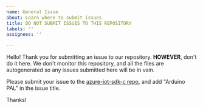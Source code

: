 ```yaml
---
name: General Issue
about: Learn where to submit issues
title: DO NOT SUBMIT ISSUES TO THIS REPOSITORY
labels: ''
assignees: ''

---
```


Hello! Thank you for submitting an issue to our repository. **HOWEVER**, don't do it here. We don't monitor this repository, and all the files are autogenerated so any issues submitted here will be in vain.

Please submit your issue to the [azure-iot-sdk-c repo](https://github.com/Azure/azure-iot-sdk-c), and add "Arduino PAL" in the issue title. 

Thanks!
